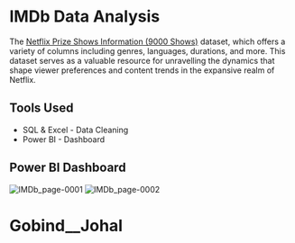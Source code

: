 # IMDb Data Analysis
The [Netflix Prize Shows Information (9000 Shows)](https://www.kaggle.com/datasets/akashguna/netflix-prize-shows-information) dataset, which offers a variety of columns including genres, languages, durations, and more. This dataset serves as a valuable resource for unravelling the dynamics that shape viewer preferences and content trends in the expansive realm of Netflix.

## Tools Used
* SQL & Excel - Data Cleaning
* Power BI - Dashboard

## Power BI Dashboard
![IMDb_page-0001]()
![IMDb_page-0002]()

# Gobind__Johal
